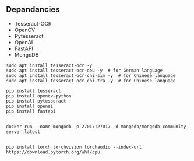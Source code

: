 

## Depandancies
- Tesseract-OCR
- OpenCV
- Pytesseract
- OpenAI
- FastAPI
- MongoDB

```shell
sudo apt install tesseract-ocr -y 
sudo apt install tesseract-ocr-deu -y  # for German language
sudo apt install tesseract-ocr-chi-sim -y  # for Chinese language
sudo apt install tesseract-ocr-chi-tra -y  # for Chinese language
 
pip install tesseract
pip install opencv-python
pip install pytesseract
pip install openai
pip install fastapi


docker run --name mongodb -p 27017:27017 -d mongodb/mongodb-community-server:latest


pip install torch torchvision torchaudio --index-url https://download.pytorch.org/whl/cpu
```